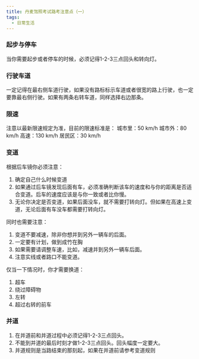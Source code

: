```yaml
---
title: 丹麦驾照考试路考注意点（一）
tags:
  - 日常生活
---
```


### 起步与停车
当你需要起步或者停车的时候，必须记得1-2-3三点回头和转向灯。

### 行驶车道
一定记得在最右侧车道行驶，如果没有路标标示车道或者很宽的路上行驶，也一定要靠最右侧行驶。如果有两条右转车道，同样选择右边那条。

### 限速
注意以最新限速规定为准，目前的限速标准是：
城市里：50 km/h
城市外：80 km/h
高速：130 km/h
居民区：30 km/h

### 变道
根据后车镜你必须注意：
1. 确定自己什么时候变道
2. 如果通过后车镜发现后面有车，必须准确判断该车的速度和与你的距离是否适合变道。后车的速度应该是与你一致或者比你慢。
3. 无论你决定是否变道，如果后面没车，就不需要打转向灯。但如果在高速上变道，无论后面有车没车都需要打转向灯。

同时也需要注意：
1. 变道不要减速，除非你想并到另外一辆车的后面。
2. 一定要有计划，做到成竹在胸
3. 如果需要请调整车速，比如，减速并到另外一辆车后面。
4. 注意实线或者路口不能变道。

仅当一下情况时，你才需要换道：
1. 超车
2. 绕过障碍物
3. 左转
4. 超过右转的前车

### 并道
1. 在并道前和并道过程中必须记得1-2-3三点回头。
2. 不能到并道的最后时刻才做1-2-3三点回头。回头幅度一定要大。
3. 并道规则是当路结束的那刻起，如果在并道前请参考变道规则
